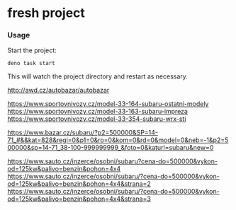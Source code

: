 # fresh project

### Usage

Start the project:

```
deno task start
```

This will watch the project directory and restart as necessary.


http://awd.cz/autobazar/autobazar

https://www.sportovnivozy.cz/model-33-164-subaru-ostatni-modely
https://www.sportovnivozy.cz/model-33-163-subaru-impreza
https://www.sportovnivozy.cz/model-33-354-subaru-wrx-sti

https://www.bazar.cz/subaru/?p2=500000&SP=14-71_#&&kat=828&regi=0&p1=0&ro=0&kom=0&rd=0&model=0&neb=-1&p2=500000&sp=14-71_38-100-999999999_&foto=0&katurl=subaru&new=0

https://www.sauto.cz/inzerce/osobni/subaru?cena-do=500000&vykon-od=125kw&palivo=benzin&pohon=4x4
https://www.sauto.cz/inzerce/osobni/subaru/?cena-do=500000&vykon-od=125kw&palivo=benzin&pohon=4x4&strana=2
https://www.sauto.cz/inzerce/osobni/subaru/?cena-do=500000&vykon-od=125kw&palivo=benzin&pohon=4x4&strana=3
